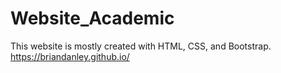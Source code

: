 # Website_Academic

This website is mostly created with HTML, CSS, and Bootstrap.
https://briandanley.github.io/

